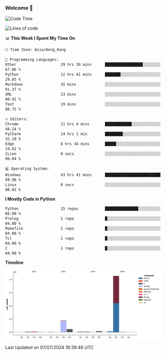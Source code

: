 ### Welcome 👋

<!--START_SECTION:waka-->
![Code Time](http://img.shields.io/badge/Code%20Time-313%20hrs%2042%20mins-blue)

![Lines of code](https://img.shields.io/badge/From%20Hello%20World%20I%27ve%20Written-2.8%20million%20lines%20of%20code-blue)

📊 **This Week I Spent My Time On** 

```text
🕑︎ Time Zone: Asia/Hong_Kong

💬 Programming Languages: 
Other                    29 hrs 39 mins      █████████████████░░░░░░░░   67.86 % 
Python                   12 hrs 41 mins      ███████░░░░░░░░░░░░░░░░░░   29.05 % 
Markdown                 35 mins             ░░░░░░░░░░░░░░░░░░░░░░░░░   01.37 % 
XML                      23 mins             ░░░░░░░░░░░░░░░░░░░░░░░░░   00.91 % 
Text                     19 mins             ░░░░░░░░░░░░░░░░░░░░░░░░░   00.75 % 

🔥 Editors: 
Chrome                   21 hrs 4 mins       ████████████░░░░░░░░░░░░░   48.24 % 
PyCharm                  14 hrs 1 min        ████████░░░░░░░░░░░░░░░░░   32.10 % 
Edge                     8 hrs 34 mins       █████░░░░░░░░░░░░░░░░░░░░   19.62 % 
CLion                    0 secs              ░░░░░░░░░░░░░░░░░░░░░░░░░   00.04 % 

💻 Operating System: 
Windows                  43 hrs 41 mins      █████████████████████████   99.98 % 
Linux                    0 secs              ░░░░░░░░░░░░░░░░░░░░░░░░░   00.02 % 
```

**I Mostly Code in Python** 

```text
Python                   15 repos            ███████████████░░░░░░░░░░   60.00 % 
Prolog                   1 repo              █░░░░░░░░░░░░░░░░░░░░░░░░   04.00 % 
Makefile                 1 repo              █░░░░░░░░░░░░░░░░░░░░░░░░   04.00 % 
Tcl                      1 repo              █░░░░░░░░░░░░░░░░░░░░░░░░   04.00 % 
C                        1 repo              █░░░░░░░░░░░░░░░░░░░░░░░░   04.00 % 
```



**Timeline**

![Lines of Code chart](https://raw.githubusercontent.com/xhj2501/xhj2501/main/assets/bar_graph.png)


 Last Updated on 07/07/2024 18:39:46 UTC
<!--END_SECTION:waka-->



